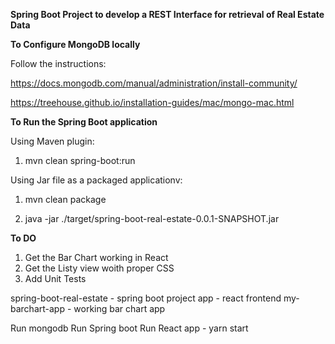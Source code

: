 **Spring Boot Project to develop a REST Interface for retrieval of Real Estate Data**

**To Configure MongoDB locally**

Follow the instructions:

https://docs.mongodb.com/manual/administration/install-community/

https://treehouse.github.io/installation-guides/mac/mongo-mac.html


**To Run the Spring Boot application**

Using Maven plugin: 

1. mvn clean spring-boot:run

Using Jar file as a packaged applicationv: 

1. mvn clean package

2. java -jar ./target/spring-boot-real-estate-0.0.1-SNAPSHOT.jar


**To DO**

1. Get the Bar Chart working in React
2. Get the Listy view woith proper CSS
3. Add Unit Tests


spring-boot-real-estate - spring boot project
app - react frontend
my-barchart-app - working bar chart app

Run mongodb
Run Spring boot
Run React app - yarn start